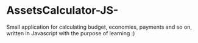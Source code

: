 # AssetsCalculator-JS-
Small application for calculating budget, economies, payments and so on, written in Javascript  with the purpose of learning :)
